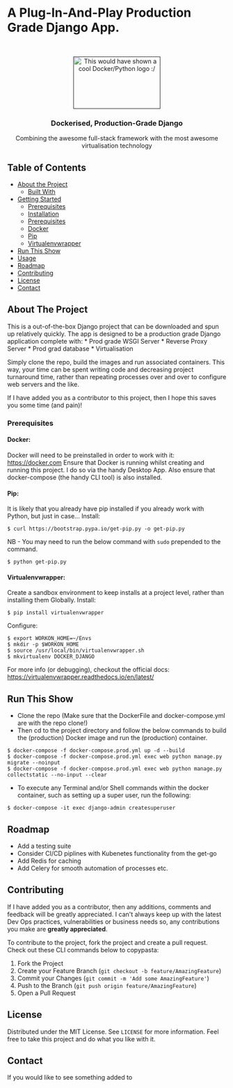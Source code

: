 # A Plug-In-And-Play Production Grade Django App.
<!-- PROJECT LOGO -->
<br />
<p align="center">
  <a href="">
    <img src="https://github.com/Kay-Wilkinson/blog_markdown/blob/master/Img_Assets/docker.png" alt="This would have shown a cool Docker/Python logo :/" width="200" height="120">
  </a>

  <h3 align="center">Dockerised, Production-Grade Django</h3>

  <p align="center">
    Combining the awesome full-stack framework with the most awesome virtualisation technology 
    <br/>
  </p>
</p>

<!-- TABLE OF CONTENTS -->
## Table of Contents

* [About the Project](#about-the-project)
  * [Built With](#built-with)
* [Getting Started](#getting-started)
  * [Prerequisites](#prerequisites)
  * [Installation](#installation)
   * [Prerequisites](#prerequisties)
   * [Docker](#docker)
   * [Pip](#pip)
   * [Virtualenvwrapper](#virtualenvwrapper)
* [Run This Show](#Run-This-Show)
* [Usage](#usage)
* [Roadmap](#roadmap)
* [Contributing](#contributing)
* [License](#license)
* [Contact](#contact)


<!-- ABOUT THE PROJECT -->
## About The Project

This is a out-of-the-box Django project that can be downloaded and spun up relatively quickly. The app is designed to be a 
production grade Django application complete with:
    * Prod grade WSGI Server
    * Reverse Proxy Server
    * Prod grad database
    * Virtualisation

Simply clone the repo, build the images and run associated containers. This way, your time can be spent writing code and decreasing 
project turnaround time, rather than repeating processes over and over to configure web servers and the like.

If I have added you as a contributor to this project, then I hope this saves you some time (and pain)!


### Prerequisites

#### Docker:
Docker will need to be preinstalled in order to work with it:
https://docker.com 
Ensure that Docker is running whilst creating and running this project. I do so via the handy Desktop App.
Also ensure that docker-compose (the handy CLI tool) is also installed.

#### Pip:
It is likely that you already have pip installed if you already work with Python, but just in case...
Install:
```
$ curl https://bootstrap.pypa.io/get-pip.py -o get-pip.py
```
NB - You may need to run the below command with `sudo` prepended to the command.
```
$ python get-pip.py
```

#### Virtualenvwrapper:
Create a sandbox environment to keep installs at a project level, rather than installing them Globally.
Install:
```
$ pip install virtualenvwrapper
```
Configure:
```
$ export WORKON_HOME=~/Envs
$ mkdir -p $WORKON_HOME
$ source /usr/local/bin/virtualenvwrapper.sh
$ mkvirtualenv DOCKER_DJANGO
```
For more info (or debugging), checkout the official docs:
https://virtualenvwrapper.readthedocs.io/en/latest/


<!-- Spinning up Docker -->
## Run This Show

* Clone the repo (Make sure that the DockerFile and docker-compose.yml are with the repo clone!)
* Then cd to the project directory and follow the below commands to build the (production) Docker image and run the 
(production) container.
```
$ docker-compose -f docker-compose.prod.yml up -d --build
$ docker-compose -f docker-compose.prod.yml exec web python manage.py migrate --noinput
$ docker-compose -f docker-compose.prod.yml exec web python manage.py collectstatic --no-input --clear
```

* To execute any Terminal and/or Shell commands within the docker container, such as setting up a super user, run the following:
```
$ docker-compose -it exec django-admin createsuperuser
```

<!-- ROADMAP -->
## Roadmap

* Add a testing suite
* Consider CI/CD piplines with Kubenetes functionality from the get-go
* Add Redis for caching
* Add Celery for smooth automation of processes etc.


<!-- CONTRIBUTING -->
## Contributing

If I have added you as a contributor, then any additions, comments and feedback will be greatly appreciated. I can't always keep up with the latest
Dev Ops practices, vulnerabilities or business needs so, any contributions you make are **greatly appreciated**.

To contribute to the project, fork the project and create a pull request.
Check out these CLI commands below to copypasta:

1. Fork the Project
2. Create your Feature Branch (`git checkout -b feature/AmazingFeature`)
3. Commit your Changes (`git commit -m 'Add some AmazingFeature'`)
4. Push to the Branch (`git push origin feature/AmazingFeature`)
5. Open a Pull Request


<!-- LICENSE -->
## License

Distributed under the MIT License. See `LICENSE` for more information. 
Feel free to take this project and do what you like with it. 


<!-- CONTACT -->
## Contact
If you would like to see something added to 

